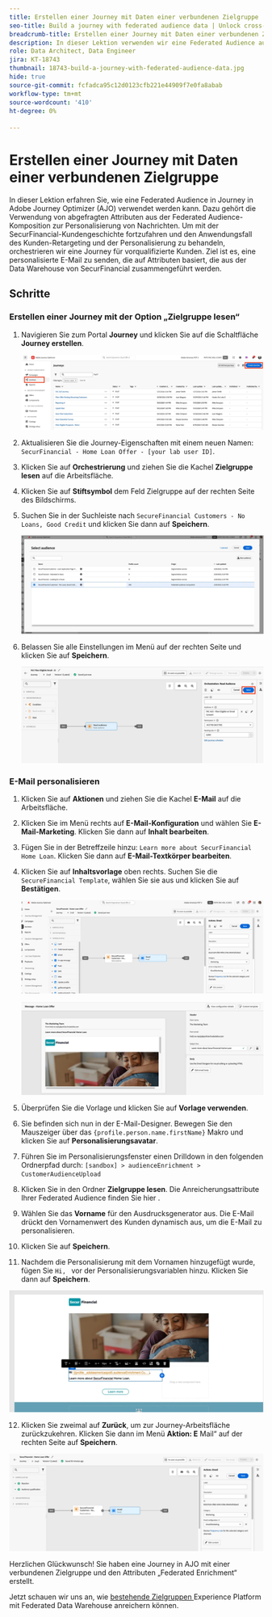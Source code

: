 ```yaml
---
title: Erstellen einer Journey mit Daten einer verbundenen Zielgruppe
seo-title: Build a journey with federated audience data | Unlock cross-channel insights with Federated Audience Composition
breadcrumb-title: Erstellen einer Journey mit Daten einer verbundenen Zielgruppe
description: In dieser Lektion verwenden wir eine Federated Audience auf einer Journey Optimizer-Journey.
role: Data Architect, Data Engineer
jira: KT-18743
thumbnail: 18743-build-a-journey-with-federated-audience-data.jpg
hide: true
source-git-commit: fcfadca95c12d0123cfb221e44909f7e0fa8abab
workflow-type: tm+mt
source-wordcount: '410'
ht-degree: 0%

---
```



# Erstellen einer Journey mit Daten einer verbundenen Zielgruppe

In dieser Lektion erfahren Sie, wie eine Federated Audience in Journey in Adobe Journey Optimizer (AJO) verwendet werden kann. Dazu gehört die Verwendung von abgefragten Attributen aus der Federated Audience-Komposition zur Personalisierung von Nachrichten. Um mit der SecurFinancial-Kundengeschichte fortzufahren und den Anwendungsfall des Kunden-Retargeting und der Personalisierung zu behandeln, orchestrieren wir eine Journey für vorqualifizierte Kunden. Ziel ist es, eine personalisierte E-Mail zu senden, die auf Attributen basiert, die aus der Data Warehouse von SecurFinancial zusammengeführt werden.

## Schritte

### Erstellen einer Journey mit der Option „Zielgruppe lesen“

1. Navigieren Sie zum Portal **Journey** und klicken Sie auf die Schaltfläche **Journey erstellen**.

   ![create-a-Journey](assets/create-journey.png)

2. Aktualisieren Sie die Journey-Eigenschaften mit einem neuen Namen: `SecurFinancial - Home Loan Offer - [your lab user ID]`.

3. Klicken Sie auf **Orchestrierung** und ziehen Sie die Kachel **Zielgruppe lesen** auf die Arbeitsfläche.

4. Klicken Sie auf **Stiftsymbol** dem Feld Zielgruppe auf der rechten Seite des Bildschirms.

5. Suchen Sie in der Suchleiste nach `SecureFinancial Customers - No Loans, Good Credit` und klicken Sie dann auf **Speichern**.

   ![create-a-Journey](assets/select-audience.png)

6. Belassen Sie alle Einstellungen im Menü auf der rechten Seite und klicken Sie auf **Speichern**.

   ![save-audience-settings](assets/save-audience-settings.png)

### E-Mail personalisieren

1. Klicken Sie auf **Aktionen** und ziehen Sie die Kachel **E-Mail** auf die Arbeitsfläche.

2. Klicken Sie im Menü rechts auf **E-Mail-Konfiguration** und wählen Sie **E-Mail-Marketing**. Klicken Sie dann auf **Inhalt bearbeiten**.

3. Fügen Sie in der Betreffzeile hinzu: `Learn more about SecurFinancial Home Loan`. Klicken Sie dann auf **E-Mail-Textkörper bearbeiten**.

4. Klicken Sie auf **Inhaltsvorlage** oben rechts. Suchen Sie die `SecureFinancial Template`, wählen Sie sie aus und klicken Sie auf **Bestätigen**.

   ![Journey-email-config](assets/journey-email-config.png)

   ![Journey-email-confirm](assets/journey-email-confirm.png)

5. Überprüfen Sie die Vorlage und klicken Sie auf **Vorlage verwenden**.

6. Sie befinden sich nun in der E-Mail-Designer. Bewegen Sie den Mauszeiger über das `{profile.person.name.firstName}` Makro und klicken Sie auf **Personalisierungsavatar**.

7. Führen Sie im Personalisierungsfenster einen Drilldown in den folgenden Ordnerpfad durch: `[sandbox] > audienceEnrichment > CustomerAudienceUpload`

8. Klicken Sie in den Ordner **Zielgruppe lesen**. Die Anreicherungsattribute Ihrer Federated Audience finden Sie hier .

9. Wählen Sie das **Vorname** für den Ausdrucksgenerator aus. Die E-Mail drückt den Vornamenwert des Kunden dynamisch aus, um die E-Mail zu personalisieren.

10. Klicken Sie auf **Speichern**.

11. Nachdem die Personalisierung mit dem Vornamen hinzugefügt wurde, fügen Sie `Hi, ` vor der Personalisierungsvariablen hinzu. Klicken Sie dann auf **Speichern**.

   ![Journey-email-save](assets/journey-email-save.png)

12. Klicken Sie zweimal auf **Zurück**, um zur Journey-Arbeitsfläche zurückzukehren. Klicken Sie dann im Menü **Aktion: E** Mail“ auf der rechten Seite auf **Speichern**.

   ![save-final-Journey](assets/save-final-journey.png)

Herzlichen Glückwunsch! Sie haben eine Journey in AJO mit einer verbundenen Zielgruppe und den Attributen „Federated Enrichment“ erstellt.

Jetzt schauen wir uns an, wie [ bestehende Zielgruppen ](audience-enrichment-demo.md) Experience Platform mit Federated Data Warehouse anreichern können.
